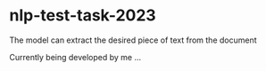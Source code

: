 # nlp-test-task-2023
The model can extract the desired piece of text from the document

Currently being developed by me
...

